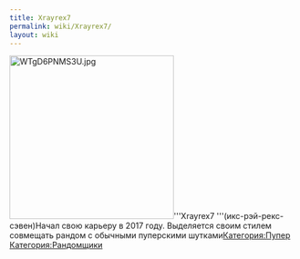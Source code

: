 ```yaml
---
title: Xrayrex7
permalink: wiki/Xrayrex7/
layout: wiki
---
```


<img src="WTgD6PNMS3U.jpg" title="fig:WTgD6PNMS3U.jpg" width="288" height="288" alt="WTgD6PNMS3U.jpg" />'''Xrayrex7
'''(икс-рэй-рекс-сэвен)Начал свою карьеру в 2017 году. Выделяется своим
стилем совмещать рандом с обычными пуперскими
шутками[Категория:Пупер](Категория:Пупер "wikilink")
[Категория:Рандомщики](Категория:Рандомщики "wikilink")
